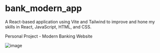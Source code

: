 # bank_modern_app
A React-based application using Vite and Tailwind to improve and hone my skills in React, JavaScript, HTML, and CSS.

Personal Project - Modern Banking Website

![image](https://user-images.githubusercontent.com/75385989/210568626-bd40cab4-a4aa-4bfc-8c67-d1238b895417.png)
